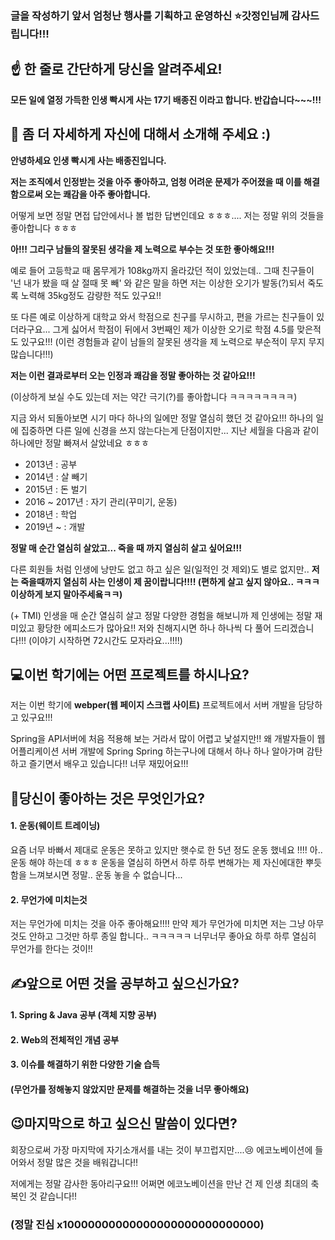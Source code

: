 ### 글을 작성하기 앞서 엄청난 행사를 기획하고 운영하신 :star:갓정인님께 감사드립니다!!!

## ☝️ 한 줄로 간단하게 당신을 알려주세요!

**모든 일에 열정 가득한 인생 빡시게 사는 17기 배종진 이라고 합니다. 반갑습니다~~~!!!**

## 🙌 좀 더 자세하게 자신에 대해서 소개해 주세요 :)

**안녕하세요 인생 빡시게 사는 배종진입니다.**

**저는 조직에서 인정받는 것을 아주 좋아하고, 엄청 어려운 문제가 주어졌을 때 이를 해결함으로써 오는 쾌감을 아주 좋아합니다.**

어떻게 보면 정말 면접 답안에서나 볼 법한 답변인데요 ㅎㅎㅎ.... 저는 정말 위의 것들을 좋아합니다 ㅎㅎㅎ 

**아!!! 그리구 남들의 잘못된 생각을 제 노력으로 부수는 것 또한 좋아해요!!!** 

예로 들어 고등학교 때 몸무게가 108kg까지 올라갔던 적이 있었는데.. 그때 친구들이 '넌 내가 봤을 때 살 절때 못 빼' 와 같은 말을 하면 저는 이상한 오기가 발동(?)되서 죽도록 노력해 35kg정도 감량한 적도 있구요!!

또 다른 예로 이상하게 대학교 와서 학점으로 친구를 무시하고, 편을 가르는 친구들이 있더라구요... 그게 싫어서 학점이 뒤에서 3번째인 제가 이상한 오기로 학점 4.5를 맞은적도 있구요!!! (이런 경험들과 같이 남들의 잘못된 생각을 제 노력으로 부순적이 무지 무지 많습니다!!!)

**저는 이런 결과로부터 오는 인정과 쾌감을 정말 좋아하는 것 같아요!!!**

(이상하게 보실 수도 있는데 저는 약간 극기(?)를 좋아합니다 ㅋㅋㅋㅋㅋㅋㅋㅋ)

지금 와서 되돌아보면 시기 마다 하나의 일에만 정말 열심히 했던 것 같아요!!! 하나의 일에 집중하면 다른 일에 신경을 쓰지 않는다는게 단점이지만...  지난 세월을 다음과 같이 하나에만 정말 빠져서 살았네요 ㅎㅎㅎ

- 2013년 : 공부
- 2014년 : 살 빼기
- 2015년 : 돈 벌기
- 2016 ~ 2017년 : 자기 관리(꾸미기, 운동)
- 2018년 : 학업
- 2019년 ~ : 개발

**정말 매 순간 열심히 살았고... 죽을 때 까지 열심히 살고 싶어요!!!**

다른 회원들 처럼 인생에 낭만도 없고 하고 싶은 일(일적인 것 제외)도 별로 없지만.. **저는 죽을때까지 열심히 사는 인생이 제 꿈이랍니다!!!! (편하게 살고 싶지 않아요.. ㅋㅋㅋ 이상하게 보지 말아주세욬ㅋㅋ)** 

(+ TMI) 인생을 매 순간 열심히 살고 정말 다양한 경험을 해보니까 제 인생에는 정말 재미있고 황당한 에피소드가 많아요!! 저와 친해지시면 하나 하나씩 다 풀어 드리겠습니다!!! (이야기 시작하면 72시간도 모자라요...!!!!)

## 💻이번 학기에는 어떤 프로젝트를 하시나요?

저는 이번 학기에 **webper(웹 페이지 스크랩 사이트)** 프로젝트에서 서버 개발을 담당하고 있구요!!!

Spring을 API서버에 처음 적용해 보는 거라서 많이 어렵고 낯설지만!! 왜 개발자들이 웹 어플리케이션 서버 개발에 Spring Spring 하는구나에 대해서 하나 하나 알아가며 감탄하고 즐기면서 배우고 있습니다!! 너무 재밌어요!!!

## 💓당신이 좋아하는 것은 무엇인가요?

#### 1. 운동(웨이트 트레이닝)

요즘 너무 바빠서 제대로 운동은 못하고 있지만 햇수로 한 5년 정도 운동 했네요 !!!! 아.. 운동 해야 하는데 ㅎㅎㅎ 운동을 열심히 하면서 하루 하루 변해가는 제 자신에대한 뿌듯함을 느껴보시면 정말.. 운동 놓을 수 없습니다...

#### 2. 무언가에 미치는것

저는 무언가에 미치는 것을 아주 좋아해요!!!! 만약 제가 무언가에 미치면 저는 그냥 아무것도 안하고 그것만 하루 종일 합니다.. ㅋㅋㅋㅋㅋ 너무너무 좋아요 하루 하루 열심히 무언가를 한다는 것이!!

## ✍앞으로 어떤 것을 공부하고 싶으신가요?

#### 1. Spring & Java 공부 (객체 지향 공부)

#### 2. Web의 전체적인 개념 공부

#### 3. 이슈를 해결하기 위한 다양한 기술 습득 

#### (무언가를 정해놓지 않았지만 문제를 해결하는 것을 너무 좋아해요)

## 😉마지막으로 하고 싶으신 말씀이 있다면?

회장으로써 가장 마지막에 자기소개서를 내는 것이 부끄럽지만....:cry: 에코노베이션에 들어와서 정말 많은 것을 배워갑니다!!

저에게는 정말 감사한 동아리구요!!! 어쩌면 에코노베이션을 만난 건 제 인생 최대의 축복인 것 같습니다!! 

### **(정말 진심 x10000000000000000000000000000)**

